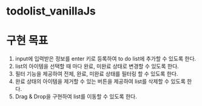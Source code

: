 # todolist_vanillaJs

# 구현 목표

1. input에 입력받은 정보를 enter 키로 등록하여 to do list에 추가할 수 있도록 한다.
2. list의 아이템을 선택할 때 마다 완료, 미완료 상태로 변경할 수 있도록 한다.
3. 필터 기능을 제공하여 전체, 완료, 미완료 상태를 필터링 할 수 있도록 한다.
4. 완료 상태의 아이템을 제거할 수 있는 버튼을 제공하여 list를 삭제할 수 있도록 한다.
5. Drag & Drop을 구현하여 list를 이동할 수 있도록 한다.
